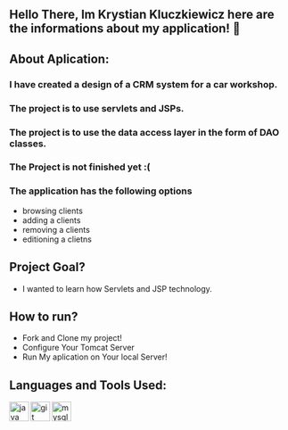 ## Hello There, Im Krystian Kluczkiewicz here are the informations about my application! 👋

## About Aplication:
### I have created a design of a CRM system for a car workshop. 
### The project is to use servlets and JSPs.
### The project is to use the data access layer in the form of DAO classes.
### The Project is not finished yet :(
### The application has the following options
- browsing clients
- adding a clients
- removing a clients
- editioning a clietns 

## Project Goal?
- I wanted to learn how Servlets and JSP technology.

## How to run?
- Fork and Clone my project!
- Configure Your Tomcat Server
- Run My aplication on Your local Server!

## Languages and Tools Used: 

<img align="left" src="https://devicons.github.io/devicon/devicon.git/icons/java/java-original-wordmark.svg" alt="java" width="35"/>
<img align="left" src="https://www.vectorlogo.zone/logos/git-scm/git-scm-icon.svg" alt="git" width="35"/>
<img align="left" src="https://devicons.github.io/devicon/devicon.git/icons/mysql/mysql-original-wordmark.svg" alt="mysql" width="35"/>

